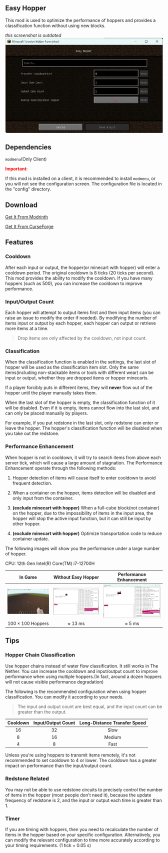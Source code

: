 ## Easy Hopper

This mod is used to optimize the performance of hoppers and provides a classification function without using new blocks.

*this screenshot is outdated*
![Screenshot](res/screenshot_EN.jpg)

## Dependencies

``modmenu``(Only Client)

**<font color=red>Important</font>**:

If this mod is installed on a client, it is recommended to install ``modmenu``, or you will not see the configuration
screen. The configuration file is located in the "config" directory.

## Download

[Get It From Modrinth](https://modrinth.com/mod/easy-hopper/versions)

[Get It From CurseForge](https://www.curseforge.com/minecraft/mc-mods/easyhopper)

## Features

### Cooldown

After each input or output, the hopper(or minecart with hopper) will enter a cooldown period. The original cooldown is 8
ticks (20 ticks per second). This mod provides the ability to modify the cooldown. If you have many hoppers (such as
500), you can increase the cooldown to improve performance.

### Input/Output Count

Each hopper will attempt to output items first and then input items (you can raise an issue to modify the order if needed). By modifying the number of items input or output by each hopper, each hopper can output or retrieve more items at a time. 

>Drop items are only affected by the cooldown, not input count.

### Classification

When the classification function is enabled in the settings, the last slot of hopper will be used as the classification
item slot. Only the same items(including non-stackable items or tools with different wear) can be input or output,
whether they are dropped items or hopper minecarts.

If a player forcibly puts in different items, they will **never** flow out of the hopper until the player manually takes
them.

When the last slot of the hopper is empty, the classification function of it will be disabled. Even if it is empty,
items cannot flow into the last slot, and can only be placed manually by players.

For example, if you put redstone in the last slot, only redstone can enter or leave the hopper. The hopper's
classification function will be disabled when you take out the redstone.

### Performance Enhancement

When hopper is not in cooldown, it will try to search items from above each server tick, which will cause a large amount
of stagnation. The Performance Enhancement operate through the following methods:

1. Hopper detection of items will cause itself to enter cooldown to avoid frequent detection.

2. When a container on the hopper, items detection will be disabled and only input from the container.

3. **\(exclude minecart with hopper\)** When a full-cube block(not container) on the hopper, due to the impossibility of
   items in the input area, the hopper
   will stop the active input function, but it can still be input by other hopper.

4. **\(exclude minecart with hopper\)** Optimize transportation code to reduce container update.

The following images will show you the performance under a large number of hopper.

CPU: 12th Gen Intel(R) Core(TM) i7-12700H

|            In Game            |     Without Easy Hopper     | Performance Enhancement |
|:-----------------------------:|:---------------------------:|:-----------------------:|
| ![](/res/test_screenshot.jpg) | ![](/res/test_original.jpg) | ![](/res/test_mod.jpg)  |
|       100 × 100 Hoppers       |           ≈ 13 ms           |         ≈ 5 ms          |

## Tips

### Hopper Chain Classification

Use hopper chains instead of water flow classification. It still works in The Nether. You can increase the cooldown and
input/output count to improve performance when using multiple hoppers.(In fact, around a dozen hoppers will not cause
visible performance degradation)

The following is the recommended configuration when using hopper classification. You can modify it according to your
needs.

> The input and output count are best equal, and the input count can be greater than the output.

| Cooldown | Input/Output Count	 | Long-Distance Transfer Speed |
|:--------:|:-------------------:|:----------------------------:|
|    16    |         32          |             Slow             |
|    8     |         16          |            Medium            |
|    4     |          8          |             Fast             |

Unless you're using hoppers to transmit items remotely, it's not recommended to set cooldown to 4 or lower. The cooldown has a greater impact on performance than the input/output count.

### Redstone Related

You may not be able to use redstone circuits to precisely control the number of items in the hopper (most people don't need it), because the update frequency of redstone is 2, and the input or output each time is greater than 1.

### Timer

If you are timing with hoppers, then you need to recalculate the number of items in the hopper based on your specific configuration. Alternatively, you can modify the relevant configuration to time more accurately according to your timing requirements. (1 tick = 0.05 s)
